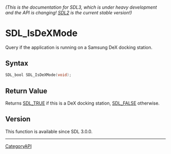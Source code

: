 ###### (This is the documentation for SDL3, which is under heavy development and the API is changing! [SDL2](https://wiki.libsdl.org/SDL2/) is the current stable version!)
# SDL_IsDeXMode

Query if the application is running on a Samsung DeX docking station.

## Syntax

```c
SDL_bool SDL_IsDeXMode(void);

```

## Return Value

Returns [SDL_TRUE](SDL_TRUE.md) if this is a DeX docking station,
[SDL_FALSE](SDL_FALSE.md) otherwise.

## Version

This function is available since SDL 3.0.0.

----
[CategoryAPI](CategoryAPI.md)
